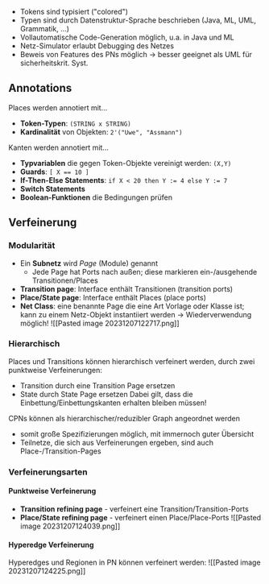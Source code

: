 - Tokens sind typisiert ("colored")
- Typen sind durch Datenstruktur-Sprache beschrieben (Java, ML, UML, Grammatik, ...)
- Vollautomatische Code-Generation möglich, u.a. in Java und ML
- Netz-Simulator erlaubt Debugging des Netzes
- Beweis von Features des PNs möglich -> besser geeignet als UML für sicherheitskrit. Syst.

## Annotations
Places werden annotiert mit…
- **Token-Typen**: `(STRING x STRING)`
- **Kardinalität** von Objekten: `2'("Uwe", "Assmann")`

Kanten werden annotiert mit…
- **Typvariablen** die gegen Token-Objekte vereinigt werden: `(X,Y)`
- **Guards**: `[ X == 10 ]`
- **If-Then-Else Statements**: `if X < 20 then Y := 4 else Y := 7`
- **Switch Statements**
- **Boolean-Funktionen** die Bedingungen prüfen

## Verfeinerung
### Modularität
- Ein **Subnetz** wird *Page* (Module) genannt
	- Jede Page hat Ports nach außen; diese markieren ein-/ausgehende Transitionen/Places
- **Transition page**: Interface enthält Transitionen (transition ports)
- **Place/State page**: Interface enthält Places (place ports)
- **Net Class**: eine benannte Page die eine Art Vorlage oder Klasse ist; kann zu einem Netz-Objekt instantiiert werden -> Wiederverwendung möglich!
![[Pasted image 20231207122717.png]]

### Hierarchisch
Places und Transitions können hierarchisch verfeinert werden, durch zwei punktweise Verfeinerungen:
- Transition durch eine Transition Page ersetzen
- State durch State Page ersetzen
Dabei gilt, dass die Einbettung/Einbettungskanten erhalten bleiben müssen!

CPNs können als hierarchischer/reduzibler Graph angeordnet werden
- somit große Spezifizierungen möglich, mit immernoch guter Übersicht
- Teilnetze, die sich aus Verfeinerungen ergeben, sind auch Place-/Transition-Pages

### Verfeinerungsarten
#### Punktweise Verfeinerung
- **Transition refining page** - verfeinert eine Transition/Transition-Ports
- **Place/State refining page** - verfeinert einen Place/Place-Ports
![[Pasted image 20231207124039.png]]

#### Hyperedge Verfeinerung
Hyperedges und Regionen in PN können verfeinert werden:
![[Pasted image 20231207124225.png]]

